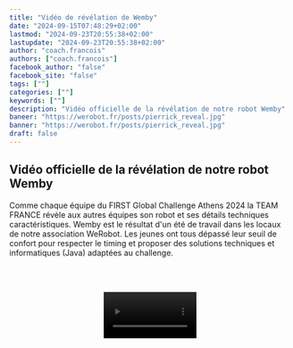 ```yaml
---
title: "Vidéo de révélation de Wemby"
date: "2024-09-15T07:48:29+02:00"
lastmod: "2024-09-23T20:55:38+02:00"
lastupdate: "2024-09-23T20:55:38+02:00"
author: "coach.francois"
authors: ["coach.francois"]
facebook_author: "false"
facebook_site: "false"
tags: [""]
categories: [""]
keywords: [""]
description: "Vidéo officielle de la révélation de notre robot Wemby"
baneer: "https://werobot.fr/posts/pierrick_reveal.jpg"
banner: "https://werobot.fr/posts/pierrick_reveal.jpg"
draft: false
---
```

## Vidéo officielle de la révélation de notre robot Wemby

Comme chaque équipe du FIRST Global Challenge Athens 2024 la TEAM FRANCE révèle aux autres équipes son robot et ses détails techniques caractéristiques. Wemby est le résultat d'un été de travail dans les locaux de notre association WeRobot. Les jeunes ont tous dépassé leur seuil de confort pour respecter le timing et proposer des solutions techniques et informatiques (Java) adaptées au challenge.

<br><br>
<center>
<video width="33%" controls>
<source src="https://werobot.fr/posts/wemby_reveal.mp4"/>
</video>
</center>
<br><br>





